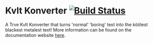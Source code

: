 # Kvlt Konverter [![Build Status](https://travis-ci.org/JacobTheEvans/kvlt-konverter.svg?branch=master)](https://travis-ci.org/github/JacobTheEvans/kvlt-konverter)

A Trve Kvlt Konverter that turns 'normal' 'boring' text into the köölest
blackest metalest text! More information can be found on the documentation
website [here](http://jacobtheevans.github.io/kvlt-konverter).

